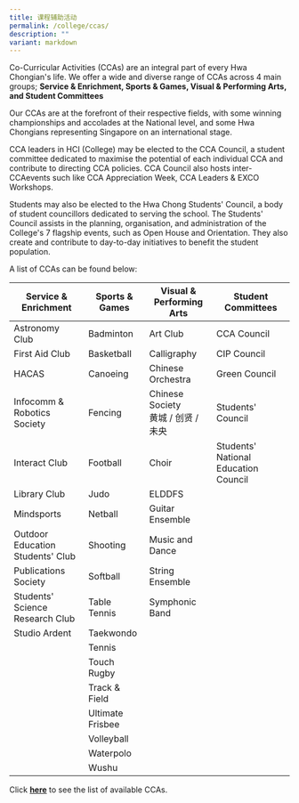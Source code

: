 ```yaml
---
title: 课程辅助活动
permalink: /college/ccas/
description: ""
variant: markdown
---
```

Co-Curricular Activities (CCAs) are an integral part of every Hwa Chongian's life. We offer a wide and diverse range of CCAs across 4 main groups; <b>Service &amp; Enrichment, Sports &amp; Games, Visual &amp; Performing Arts, and Student Committees</b>

Our CCAs are at the forefront of their respective fields, with some winning championships and accolades at the National level, and some Hwa Chongians representing Singapore on an international stage. 

CCA leaders in HCI (College) may be elected to the CCA Council, a student committee dedicated to maximise the potential of each individual CCA and contribute to directing CCA policies. CCA Council also hosts inter-CCAevents such  like CCA Appreciation Week, CCA Leaders &amp; EXCO Workshops.

Students may also be elected to the Hwa Chong Students' Council, a body of student councillors dedicated to serving the school. The Students' Council assists in the planning, organisation, and administration of the College's 7 flagship events, such as Open House and Orientation. They also create and contribute to day-to-day initiatives to benefit the student population.


A list of CCAs can be found below:

|Service &amp; Enrichment|Sports &amp; Games|Visual &amp; Performing Arts|Student Committees|
|---|---|---|---|
|Astronomy Club|Badminton|Art Club|CCA Council|
|First Aid Club|Basketball|Calligraphy|CIP Council|
|HACAS|Canoeing|Chinese Orchestra|Green Council|
|Infocomm &amp; Robotics Society|Fencing|Chinese Society <br> 黄城&nbsp;/ 创贤&nbsp;/ 未央|Students' Council|
|Interact Club|Football|Choir|Students' National Education Council|
|Library Club|Judo|ELDDFS||
|Mindsports|Netball|Guitar Ensemble||
|Outdoor Education Students' Club|Shooting|Music and Dance||
|Publications Society|Softball|String Ensemble||
|Students' Science Research Club|Table Tennis|Symphonic Band||
|Studio Ardent|Taekwondo|||
||Tennis|||
||Touch Rugby|||
||Track &amp; Field|||
||Ultimate Frisbee|||
||Volleyball||
||Waterpolo||
||Wushu||


Click&nbsp;**[here](https://hwachongccas.wixsite.com/ccawebsite)**&nbsp;to see the list of available CCAs.